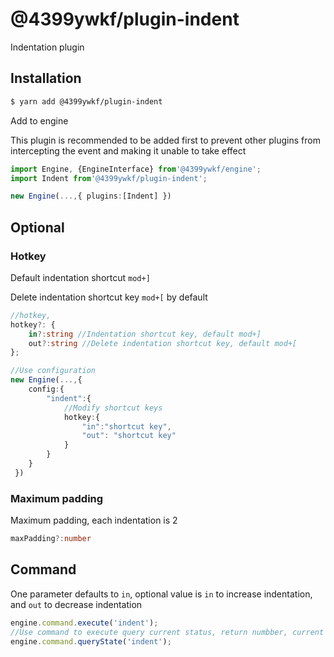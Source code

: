 # @4399ywkf/plugin-indent

Indentation plugin

## Installation

```bash
$ yarn add @4399ywkf/plugin-indent
```

Add to engine

This plugin is recommended to be added first to prevent other plugins from intercepting the event and making it unable to take effect

```ts
import Engine, {EngineInterface} from'@4399ywkf/engine';
import Indent from'@4399ywkf/plugin-indent';

new Engine(...,{ plugins:[Indent] })
```

## Optional

### Hotkey

Default indentation shortcut `mod+]`

Delete indentation shortcut key `mod+[` by default

```ts
//hotkey,
hotkey?: {
    in?:string //Indentation shortcut key, default mod+]
    out?:string //Delete indentation shortcut key, default mod+[
};

//Use configuration
new Engine(...,{
    config:{
        "indent":{
            //Modify shortcut keys
            hotkey:{
                "in":"shortcut key",
                "out": "shortcut key"
            }
        }
    }
 })
```

### Maximum padding

Maximum padding, each indentation is 2

```ts
maxPadding?:number
```

## Command

One parameter defaults to `in`, optional value is `in` to increase indentation, and `out` to decrease indentation

```ts
engine.command.execute('indent');
//Use command to execute query current status, return numbber, current indentation value
engine.command.queryState('indent');
```

